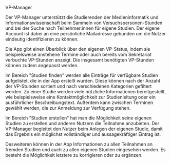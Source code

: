 VP-Manager

Der VP-Manager unterstützt die Studierenden der Medieninformatik und Informationswissenschaft beim Sammeln von Versuchspersonen-Stunden und bei der Suche nach 
Teilnehmer:innen für eigene Studien. Der eigene Account ist dabei an eine persönliche Mailadresse gebunden um die Nutzer eindeutig identifizieren zu können.

Die App gibt einen Überblick über den eigenen VP-Status, indem sie beispielsweise anstehene Termine oder auch bereits vom Sekretariat verbuchte VP-Stunden anzeigt. Die insgesamt
benötigten VP-Stunden können zudem angepasst werden.

Im Bereich "Studien finden" werden alle Einträge für verfügbare Studien aufgelistet, die in der App erstellt wurden. Diese können nach der Anzahl der VP-Stunden sortiert
und nach verschiedenen Kategorien gefiltert werden. Zu einer Studie werden viele nützliche Informationen bereitgestellt, wie beispielsweise eine Kontaktmöglichkeit zur 
Studienleitung oder ein ausführlicher Beschreibungstext. Außerdem kann zwischen Terminen gewählt werden, die zur Anmeldung zur Verfügung stehen.

Im Bereich "Studien erstellen" hat man die Möglichkeit seine eigenen Studien zu erstellen und anderen Nutzern die Teilnahme anzubieten. Der VP-Manager begleitet den 
Nutzer beim Anlegen der eigenen Studie, damit das Ergebnis ein möglichst vollständiger und aussagekräftiger Eintrag ist.

Desweiteren können in der App Informationen zu allen Teilnahmen an fremden Studien und auch zu allen eigenen Studien eingesehen werden. Es besteht die Möglichkeit
letztere zu korrigieren oder zu ergänzen.
